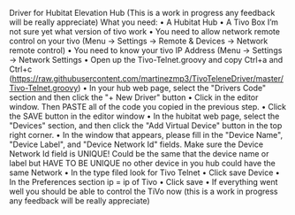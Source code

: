 Driver for Hubitat Elevation Hub
(This is a work in progress any feedback will be really appreciate)
What you need:
•	A Hubitat Hub
•	A Tivo Box I’m not sure yet what version of tivo work
•	You need to allow network remote control on your tivo (Menu -> Settings -> Remote & Devices -> Network remote control)
•	You need to know your tivo IP Address (Menu -> Settings -> Network Settings
•	Open up the Tivo-Telnet.groovy and copy Ctrl+a and Ctrl+c (https://raw.githubusercontent.com/martinezmp3/TivoTeleneDriver/master/Tivo-Telnet.groovy)
•	In your hub web page, select the "Drivers Code" section and then click the "+ New Driver" button
•	Click in the editor window. Then PASTE all of the code you copied in the previous step.
•	Click the SAVE button in the editor window
•	In the hubitat web page, select the "Devices" section, and then click the "Add Virtual Device" button in the top right corner.
•	In the window that appears, please fill in the "Device Name", "Device Label", and "Device Network Id" fields. Make sure the Device Network Id field is UNIQUE! Could be the same that the device name or label but HAVE TO BE UNIQUE no other device in you hub could have the same Network 
•	In the type filed look for Tivo Telnet
•	Click save Device
•	In the Preferences section ip = ip of Tivo 
•	Click save
•	If everything went well you should be able to control the TiVo now (this is a work in progress any feedback will be really appreciate)
